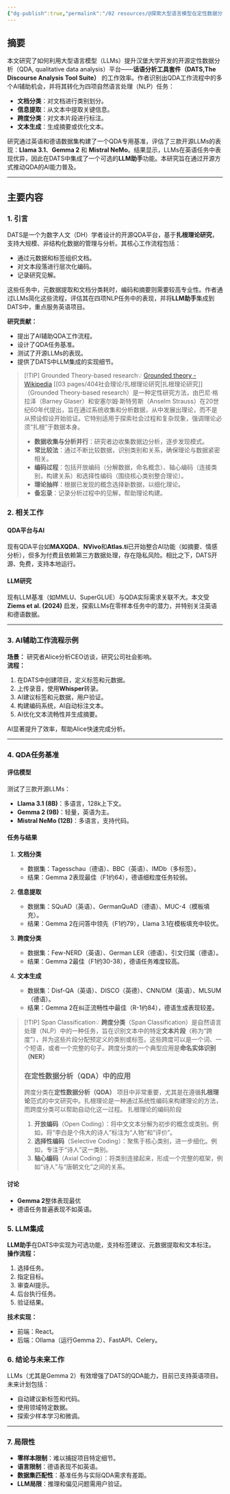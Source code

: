 ```yaml
---
{"dg-publish":true,"permalink":"/02 resources/@探索大型语言模型在定性数据分析中的应用Exploring Large Language Models for Qualitative Data Analysis/","created":"2025-03-21T12:39:23.828+08:00","updated":"2025-03-30T14:13:30.642+08:00"}
---
```



## 摘要

本文研究了如何利用大型语言模型（LLMs）提升汉堡大学开发的开源定性数据分析（QDA, qualitative data analysis）平台——**话语分析工具套件（DATS,The Discourse Analysis Tool Suite）** 的工作效率。作者识别出QDA工作流程中的多个AI辅助机会，并将其转化为四项自然语言处理（NLP）任务：

- **文档分类**：对文档进行类别划分。  
- **信息提取**：从文本中提取关键信息。  
- **跨度分类**：对文本片段进行标注。  
- **文本生成**：生成摘要或优化文本。  

研究通过英语和德语数据集构建了一个QDA专用基准，评估了三款开源LLMs的表现：**Llama 3.1**、**Gemma 2** 和 **Mistral NeMo**。结果显示，LLMs在英语任务中表现优异，因此在DATS中集成了一个可选的**LLM助手**功能。本研究旨在通过开源方式推动QDA的AI能力普及。

---

## 主要内容

### 1. 引言

DATS是一个为数字人文（DH）学者设计的开源QDA平台，基于**扎根理论研究**，支持大规模、非结构化数据的管理与分析。其核心工作流程包括：

- 通过元数据和标签组织文档。  
- 对文本段落进行层次化编码。  
- 记录研究见解。  

这些任务中，元数据提取和文档分类耗时，编码和摘要则需要较高专业性。作者通过LLMs简化这些流程，评估其在四项NLP任务中的表现，并将**LLM助手**集成到DATS中，重点服务英语项目。

**研究贡献：**  
- 提出了AI辅助QDA工作流程。  
- 设计了QDA任务基准。  
- 测试了开源LLMs的表现。  
- 提供了DATS中LLM集成的实现细节。

> [!TIP] Grounded Theory-based research💡
>  [Grounded theory - Wikipedia](https://en.wikipedia.org/wiki/Grounded_theory)
>  [[03 pages/404社会理论/扎根理论研究\|扎根理论研究]]（Grounded Theory-based research）是一种定性研究方法，由巴尼·格拉泽（Barney Glaser）和安塞尔姆·斯特劳斯（Anselm Strauss）在20世纪60年代提出，旨在通过系统收集和分析数据，从中发展出理论，而不是从预设假设开始验证。它特别适用于探索社会过程和复杂现象，强调理论必须“扎根”于数据本身。
>  - **数据收集与分析并行**：研究者边收集数据边分析，逐步发现模式。
>  - **常比较法**：通过不断比较数据，识别类别和关系，确保理论与数据紧密相关。
>  - **编码过程**：包括开放编码（分解数据，命名概念）、轴心编码（连接类别，构建关系）和选择性编码（围绕核心类别整合理论）。
>  - **理论抽样**：根据已发现的概念选择新数据，以细化理论。
>  - **备忘录**：记录分析过程中的见解，帮助理论构建。

### 2. 相关工作

#### QDA平台与AI
现有QDA平台如**MAXQDA**、**NVivo**和**Atlas.ti**已开始整合AI功能（如摘要、情感分析），但多为付费且依赖第三方数据处理，存在隐私风险。相比之下，DATS开源、免费，支持本地运行。

#### LLM研究
现有LLM基准（如MMLU、SuperGLUE）与QDA实际需求关联不大。本文受**Ziems et al. (2024)** 启发，探索LLMs在零样本任务中的潜力，并特别关注英语和德语数据。

---

### 3. AI辅助工作流程示例

**场景：** 研究者Alice分析CEO访谈，研究公司社会影响。  
**流程：**  
1. 在DATS中创建项目，定义标签和元数据。  
2. 上传录音，使用**Whisper**转录。  
3. AI建议标签和元数据，用户验证。  
4. 构建编码系统，AI自动标注文本。  
5. AI优化文本流畅性并生成摘要。  

AI显著提升了效率，帮助Alice快速完成分析。

---

### 4. QDA任务基准

#### 评估模型
测试了三款开源LLMs：  
- **Llama 3.1 (8B)**：多语言，128k上下文。  
- **Gemma 2 (9B)**：轻量，英语为主。  
- **Mistral NeMo (12B)**：多语言，支持代码。  

#### 任务与结果
1. **文档分类**  
   - 数据集：Tagesschau（德语）、BBC（英语）、IMDb（多标签）。  
   - 结果：Gemma 2表现最佳（F1约64），德语细粒度任务较弱。

2. **信息提取**  
   - 数据集：SQuAD（英语）、GermanQuAD（德语）、MUC-4（模板填充）。  
   - 结果：Gemma 2在问答中领先（F1约79），Llama 3.1在模板填充中较优。

3. **跨度分类**  
   - 数据集：Few-NERD（英语）、German LER（德语）、引文归属（德语）。  
   - 结果：Gemma 2最佳（F1约30-38），德语任务难度较高。

4. **文本生成**  
   - 数据集：Disf-QA（英语）、DISCO（英德）、CNN/DM（英语）、MLSUM（德语）。  
   - 结果：Gemma 2在纠正流畅性中最佳（R-1约84），德语生成表现较差。

> [!TIP] Span Classification💡
>  **跨度分类**（Span Classification）是自然语言处理（NLP）中的一种任务，旨在识别文本中的特定**文本片段**（称为“跨度”），并为这些片段分配预定义的类别或标签。这些跨度可以是一个词、一个短语，或者一个完整的句子。跨度分类的一个典型应用是**命名实体识别（NER）**
>  ### 在定性数据分析（QDA）中的应用
>  跨度分类在**定性数据分析（QDA）** 项目中非常重要，尤其是在遵循**扎根理论**范式的中文研究中。扎根理论是一种通过系统性编码来构建理论的方法，而跨度分类可以帮助自动化这一过程。
>  扎根理论的编码阶段
>  1. **开放编码**（Open Coding）：将中文文本分解为初步的概念或类别。例如，将“李白是个伟大的诗人”标注为“人物”和“评价”。
>  2. **选择性编码**（Selective Coding）：聚焦于核心类别，进一步细化。例如，专注于“诗人”这一类别。
>  3. **轴心编码**（Axial Coding）：将类别连接起来，形成一个完整的框架，例如“诗人”与“唐朝文化”之间的关系。
> 

#### 讨论
- **Gemma 2**整体表现最优
- 德语任务普遍表现不如英语。

### 5. LLM集成

**LLM助手**在DATS中实现为可选功能，支持标签建议、元数据提取和文本标注。  
**操作流程：**  
1. 选择任务。  
2. 指定目标。  
3. 审查AI提示。  
4. 后台执行任务。  
5. 验证结果。  

**技术实现：**  
- 前端：React。  
- 后端：Ollama（运行Gemma 2）、FastAPI、Celery。  

### 6. 结论与未来工作

LLMs（尤其是Gemma 2）有效增强了DATS的QDA能力，目前已支持英语项目。未来计划包括：  
- 自动建议新标签和代码。  
- 使用领域特定数据。  
- 探索少样本学习和微调。

---

### 7. 局限性

- **零样本限制**：难以捕捉项目特定细节。  
- **语言限制**：德语表现不如英语。  
- **数据集匹配性**：基准任务与实际QDA需求有差距。  
- **LLM局限**：推理和偏见问题需用户验证。
